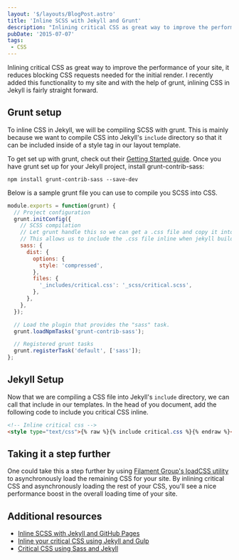 ```yaml
---
layout: '$/layouts/BlogPost.astro'
title: 'Inline SCSS with Jekyll and Grunt'
description: "Inlining critical CSS as great way to improve the performance of your site, it reduces blocking CSS requests needed for the initial render…"
pubDate: '2015-07-07'
tags:
 - CSS
---
```


Inlining critical CSS as great way to improve the performance of your site, it reduces blocking CSS requests needed for the initial render. I recently added this functionality to my site and with the help of grunt, inlining CSS in Jekyll is fairly straight forward.

## Grunt setup

To inline CSS in Jekyll, we will be compiling SCSS with grunt. This is mainly because we want to compile CSS into Jekyll's `include` directory so that it can be included inside of a style tag in our layout template.

To get set up with grunt, check out their [Getting Started guide](https://gruntjs.com/getting-started). Once you have grunt set up for your Jekyll project, install grunt-contrib-sass:

`npm install grunt-contrib-sass --save-dev`

Below is a sample grunt file you can use to compile you SCSS into CSS.

```js
module.exports = function(grunt) {
  // Project configuration
  grunt.initConfig({
    // SCSS compilation
    // Let grunt handle this so we can get a .css file and copy it into the _includes dir.
    // This allows us to include the .css file inline when jekyll builds out
    sass: {
      dist: {
        options: {
          style: 'compressed',
        },
        files: {
          '_includes/critical.css': '_scss/critical.scss',
        },
      },
    },
  });

  // Load the plugin that provides the "sass" task.
  grunt.loadNpmTasks('grunt-contrib-sass');

  // Registered grunt tasks
  grunt.registerTask('default', ['sass']);
};
```

## Jekyll Setup

Now that we are compiling a CSS file into Jekyll's `include` directory, we can call that include in our templates.
In the head of you document, add the following code to include you critical CSS inline.

```html
<!-- Inline critical css -->
<style type="text/css">{% raw %}{% include critical.css %}{% endraw %}</style>
```

## Taking it a step further

One could take this a step further by using [Filament Group's loadCSS utility](https://github.com/filamentgroup/loadCSS) to asynchronously load the remaining CSS for your site. By inlining critical CSS and asynchronously loading the rest of your CSS, you'll see a nice performance boost in the overall loading time of your site.

## Additional resources

- [Inline SCSS with Jekyll and GitHub Pages](http://www.kevinsweet.com/inline-scss-jekyll-github-pages)
- [Inline your critical CSS using Jekyll and Gulp](https://www.drewbolles.com/blog/2015/04/23/inline-critical-css-using-jekyll-and-gulp/)
- [Critical CSS using Sass and Jekyll](https://gist.github.com/benedfit/46da533805566141c42f)
